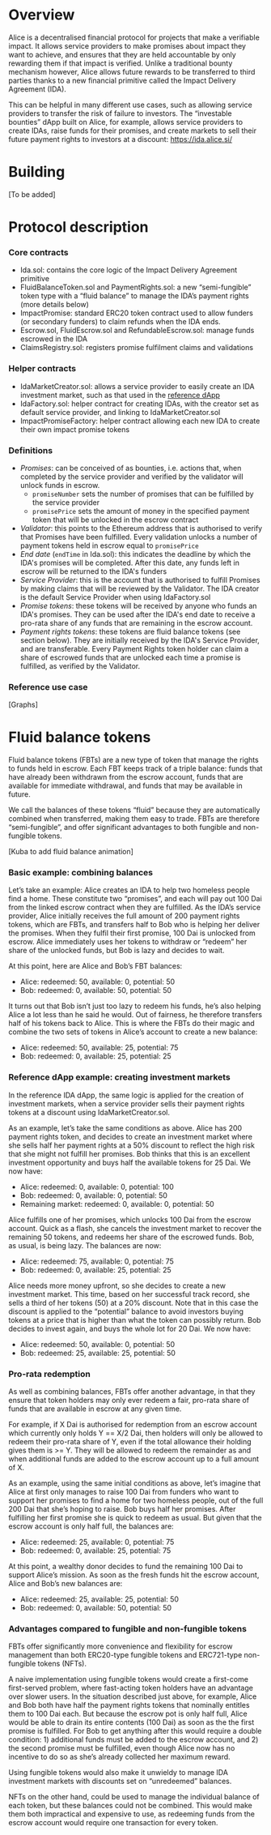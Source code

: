 
# Overview

Alice is a decentralised financial protocol for projects that make a verifiable impact. It allows service providers to make promises about impact they want to achieve, and ensures that they are held accountable by only rewarding them if that impact is verified. Unlike a traditional bounty mechanism however, Alice allows future rewards to be transferred to third parties thanks to a new financial primitive called the Impact Delivery Agreement (IDA).

This can be helpful in many different use cases, such as allowing service providers to transfer the risk of failure to investors. The “investable bounties” dApp built on Alice, for example, allows service providers to create IDAs, raise funds for their promises, and create markets to sell their future payment rights to investors at a discount: https://ida.alice.si/

# Building

[To be added]

# Protocol description

### Core contracts
  - Ida.sol: contains the core logic of the Impact Delivery Agreement primitive
  - FluidBalanceToken.sol and PaymentRights.sol: a new “semi-fungible” token type with a “fluid balance” to manage the IDA’s payment rights (more details below)
  - ImpactPromise: standard ERC20 token contract used to allow funders (or secondary funders) to claim refunds when the IDA ends.
  - Escrow.sol, FluidEscrow.sol and RefundableEscrow.sol: manage funds escrowed in the IDA
  - ClaimsRegistry.sol: registers promise fulfilment claims and validations

### Helper contracts

  - IdaMarketCreator.sol: allows a service provider to easily create an IDA investment market, such as that used in the [reference dApp](https://ida.alice.si/)
  - IdaFactory.sol: helper contract for creating IDAs, with the creator set as default service provider, and linking to IdaMarketCreator.sol
  - ImpactPromiseFactory: helper contract allowing each new IDA to create their own impact promise tokens

### Definitions

  - _Promises_: can be conceived of as bounties, i.e. actions that, when completed by the service provider and verified by the validator will unlock funds in escrow.
    - `promiseNumber` sets the number of promises that can be fulfilled by the service provider
    - `promisePrice` sets the amount of money in the specified payment token that will be unlocked in the escrow contract
  - _Validator_: this points to the Ethereum address that is authorised to verify that Promises have been fulfilled. Every validation unlocks a number of payment tokens held in escrow equal to `promisePrice`
  - _End date_ (`endTime` in Ida.sol): this indicates the deadline by which the IDA's promises will be completed. After this date, any funds left in escrow will be returned to the IDA's funders
  - _Service Provider_: this is the account that is authorised to fulfill Promises by making claims that will be reviewed by the Validator. The IDA creator is the default Service Provider when using IdaFactory.sol
  - _Promise tokens_: these tokens will be received by anyone who funds an IDA's promises. They can be used after the IDA's end date to receive a pro-rata share of any funds that are remaining in the escrow account.
  - _Payment rights tokens_: these tokens are fluid balance tokens (see section below). They are initially received by the IDA's Service Provider, and are transferable. Every Payment Rights token holder can claim a share of escrowed funds that are unlocked each time a promise is fulfilled, as verified by the Validator.

### Reference use case

[Graphs]

# Fluid balance tokens

Fluid balance tokens (FBTs) are a new type of token that manage the rights to funds held in escrow. Each FBT keeps track of a triple balance: funds that have already been withdrawn from the escrow account, funds that are available for immediate withdrawal, and funds that may be available in future.

We call the balances of these tokens “fluid” because they are automatically combined when transferred, making them easy to trade. FBTs are therefore “semi-fungible”, and offer significant advantages to both fungible and non-fungible tokens.

[Kuba to add fluid balance animation]

### Basic example: combining balances

Let’s take an example: Alice creates an IDA to help two homeless people find a home. These constitute two “promises”, and each will pay out 100 Dai from the linked escrow contract when they are fulfilled. As the IDA’s service provider, Alice initially receives the full amount of 200 payment rights tokens, which are FBTs, and transfers half to Bob who is helping her deliver the promises. When they fulfil their first promise, 100 Dai is unlocked from escrow. Alice immediately uses her tokens to withdraw or “redeem” her share of the unlocked funds, but Bob is lazy and decides to wait.

At this point, here are Alice and Bob’s FBT balances:
  - Alice: redeemed: 50, available: 0, potential: 50
  - Bob: redeemed: 0, available: 50, potential: 50

It turns out that Bob isn’t just too lazy to redeem his funds, he’s also helping Alice a lot less than he said he would. Out of fairness, he therefore transfers half of his tokens back to Alice. This is where the FBTs do their magic and combine the two sets of tokens in Alice’s account to create a new balance:
  - Alice: redeemed: 50, available: 25, potential: 75
  - Bob: redeemed: 0, available: 25, potential: 25

### Reference dApp example: creating investment markets

In the reference IDA dApp, the same logic is applied for the creation of investment markets, when a service provider sells their payment rights tokens at a discount using IdaMarketCreator.sol.

As an example, let’s take the same conditions as above. Alice has 200 payment rights token, and decides to create an investment market where she sells half her payment rights at a 50% discount to reflect the high risk that she might not fulfill her promises. Bob thinks that this is an excellent investment opportunity and buys half the available tokens for 25 Dai. We now have:
  - Alice: redeemed: 0, available: 0, potential: 100
  - Bob: redeemed: 0, available: 0, potential: 50
  - Remaining market: redeemed: 0, available: 0, potential: 50

Alice fulfills one of her promises, which unlocks 100 Dai from the escrow account. Quick as a flash, she cancels the investment market to recover the remaining 50 tokens, and redeems her share of the escrowed funds. Bob, as usual, is being lazy. The balances are now:
  - Alice: redeemed: 75, available: 0, potential: 75
  - Bob: redeemed: 0, available: 25, potential: 25

Alice needs more money upfront, so she decides to create a new investment market. This time, based on her successful track record, she sells a third of her tokens (50) at a 20% discount. Note that in this case the discount is applied to the “potential” balance to avoid investors buying tokens at a price that is higher than what the token can possibly return. Bob decides to invest again, and buys the whole lot for 20 Dai. We now have:
  - Alice: redeemed: 50, available: 0, potential: 50
  - Bob: redeemed: 25, available: 25, potential: 50

### Pro-rata redemption

As well as combining balances, FBTs offer another advantage, in that they ensure that token holders may only ever redeem a fair, pro-rata share of funds that are available in escrow at any given time.

For example, if X Dai is authorised for redemption from an escrow account which currently only holds Y == X/2 Dai, then holders will only be allowed to redeem their pro-rata share of Y, even if the total allowance their holding gives them is >= Y. They will be allowed to redeem the remainder as and when additional funds are added to the escrow account up to a full amount of X.

As an example, using the same initial conditions as above, let’s imagine that Alice at first only manages to raise 100 Dai from funders who want to support her promises to find a home for two homeless people, out of the full 200 Dai that she’s hoping to raise. Bob buys half her promises. After fulfilling her first promise she is quick to redeem as usual. But given that the escrow account is only half full, the balances are:
  - Alice: redeemed: 25, available: 0, potential: 75
  - Bob: redeemed: 0, available: 25, potential: 75

At this point, a wealthy donor decides to fund the remaining 100 Dai to support Alice’s mission. As soon as the fresh funds hit the escrow account, Alice and Bob’s new balances are:
  - Alice: redeemed: 25, available: 25, potential: 50
  - Bob: redeemed: 0, available: 50, potential: 50

### Advantages compared to fungible and non-fungible tokens

FBTs offer significantly more convenience and flexibility for escrow management than both ERC20-type fungible tokens and ERC721-type non-fungible tokens (NFTs).

A naive implementation using fungible tokens would create a first-come first-served problem, where fast-acting token holders have an advantage over slower users. In the situation described just above, for example, Alice and Bob both have half the payment rights tokens that nominally entitles them to 100 Dai each. But because the escrow pot is only half full, Alice would be able to drain its entire contents (100 Dai) as soon as the the first promise is fulfilled. For Bob to get anything after this would require a double condition: 1) additional funds must be added to the escrow account, and 2) the second promise must be fulfilled, even though Alice now has no incentive to do so as she’s already collected her maximum reward.

Using fungible tokens would also make it unwieldy to manage IDA investment markets with discounts set on “unredeemed” balances.

NFTs on the other hand, could be used to manage the individual balance of each token, but these balances could not be combined. This would make them both impractical and expensive to use, as redeeming funds from the escrow account would require one transaction for every token.
